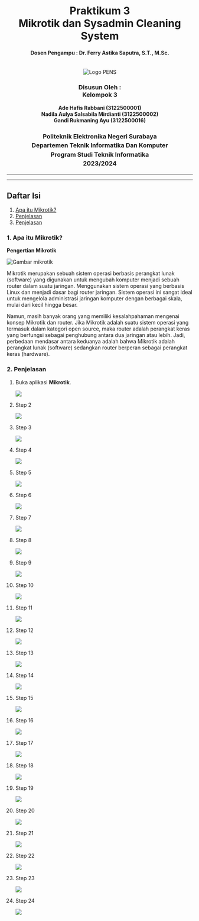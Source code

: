 <div align="center">
  <h1 style="text-align: center;font-weight: bold">Praktikum 3<br>Mikrotik dan Sysadmin Cleaning System</h1>
  <h4 style="text-align: center;">Dosen Pengampu : Dr. Ferry Astika Saputra, S.T., M.Sc.</h4>
</div>
<br />
<div align="center">
  <img src="https://upload.wikimedia.org/wikipedia/id/4/44/Logo_PENS.png" alt="Logo PENS">
  <h3 style="text-align: center;">Disusun Oleh : <br>Kelompok 3</h3>
  <p style="text-align: center;">
    <strong>Ade Hafis Rabbani (3122500001)</strong><br>
    <strong>Nadila Aulya Salsabila Mirdianti (3122500002)</strong><br>
    <strong>Gandi Rukmaning Ayu (3122500016)</strong>
  </p>
  
  <h3 style="text-align: center;line-height: 1.5">Politeknik Elektronika Negeri Surabaya<br>Departemen Teknik Informatika Dan Komputer<br>Program Studi Teknik Informatika<br>2023/2024</h3>
  <hr><hr>
</div>

## Daftar Isi

1. [Apa itu Mikrotik?](#1-apa-itu-mikrotik?-)
2. [Penjelasan](#2-buat-ringkasan-tentang-perbedaan-dari-debian-12-bookworm-dengan-debian-11-bullseye-versi-kernel-kebutuhan-sistem-penerapan-systemd-dan-perbedaan-packagenya-dalam-bentuk-tabel-)
3. [Penjelasan](#3-jelaskan-fungsi-dari-file-etcgroups-beserta-formatnya)


### 1. Apa itu Mikrotik?
**Pengertian Mikrotik**

![Gambar mikrotik](images/mikrotik.png)

Mikrotik merupakan sebuah sistem operasi berbasis perangkat lunak (software) yang digunakan untuk mengubah komputer menjadi sebuah router dalam suatu jaringan. Menggunakan sistem operasi yang berbasis Linux dan menjadi dasar bagi router jaringan. Sistem operasi ini sangat ideal untuk mengelola administrasi jaringan komputer dengan berbagai skala, mulai dari kecil hingga besar.

Namun, masih banyak orang yang memiliki kesalahpahaman mengenai konsep Mikrotik dan router. Jika Mikrotik adalah suatu sistem operasi yang termasuk dalam kategori open source, maka router adalah perangkat keras yang berfungsi sebagai penghubung antara dua jaringan atau lebih. Jadi, perbedaan mendasar antara keduanya adalah bahwa Mikrotik adalah perangkat lunak (software) sedangkan router berperan sebagai perangkat keras (hardware).


### 2. Penjelasan
1. Buka aplikasi **Mikrotik**.

   ![](images/Aspose.Words.e04077e7-aee8-44ef-a14f-38cb7e48fb94.001.png)

2. Step 2

   ![](images/1.jpg)

3. Step 3

   ![](images/3.jpg)

4. Step 4

   ![](images/4.jpg)

5. Step 5

   ![](images/5.jpg)

6. Step 6

   ![](images/6.jpg)

7. Step 7

   ![](images/7.jpg)

8. Step 8

   ![](images/8.jpg)

9. Step 9

   ![](images/9.jpg)

10. Step 10

    ![](images/10.jpg)

11. Step 11

    ![](images/11.jpg)

12. Step 12

    ![](images/12.jpg)

13. Step 13

    ![](images/13.jpg)

14. Step 14

    ![](images/14.jpg)

15. Step 15

    ![](images/15.jpg)

16. Step 16

    ![](images/16.jpg)

17. Step 17

    ![](images/17.jpg)

18. Step 18

    ![](images/18.jpg)

19. Step 19

    ![](images/19.jpg)

20. Step 20

    ![](images/20.jpg)

21. Step 21

    ![](images/21.jpg)

22. Step 22

    ![](images/22.jpg)

23. Step 23

    ![](images/23.jpg)

24. Step 24

    ![](images/24.jpg)
